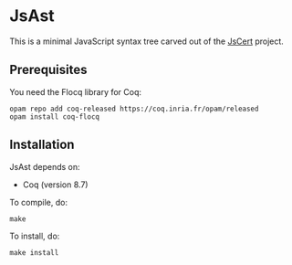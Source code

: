 # JsAst

This is a minimal JavaScript syntax tree carved out of the
[JsCert](https://github.com/jscert/jscert) project.

## Prerequisites

You need the Flocq library for Coq:

```
opam repo add coq-released https://coq.inria.fr/opam/released
opam install coq-flocq
```

## Installation

JsAst depends on:
- Coq (version 8.7)

To compile, do:
```
make
```

To install, do:
```
make install
```
